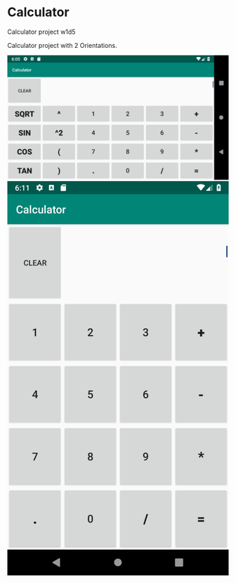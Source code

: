 # Calculator
Calculator project w1d5


Calculator project with 2 Orientations. 


![image](https://raw.githubusercontent.com/MikhailKashtaevMobileApps/Calculator/master/Screenshot_1540750286.png)
![image](https://raw.githubusercontent.com/MikhailKashtaevMobileApps/Calculator/master/Screenshot_1540750311.png)
